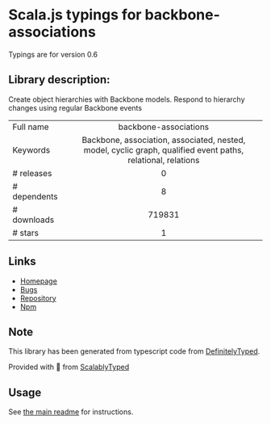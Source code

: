 
# Scala.js typings for backbone-associations

Typings are for version 0.6

## Library description:
Create object hierarchies with Backbone models. Respond to hierarchy changes using regular Backbone events

|                    |                 |
| ------------------ | :-------------: |
| Full name          | backbone-associations |
| Keywords           | Backbone, association, associated, nested, model, cyclic graph, qualified event paths, relational, relations |
| # releases         | 0 |
| # dependents       | 8 |
| # downloads        | 719831 |
| # stars            | 1 |

## Links
- [Homepage](http://dhruvaray.github.io/backbone-associations/)
- [Bugs](https://github.com/dhruvaray/backbone-associations/issues)
- [Repository](https://github.com/dhruvaray/backbone-associations)
- [Npm](https://www.npmjs.com/package/backbone-associations)
    


## Note
This library has been generated from typescript code from [DefinitelyTyped](https://definitelytyped.org).

Provided with :purple_heart: from [ScalablyTyped](https://github.com/oyvindberg/ScalablyTyped)

## Usage
See [the main readme](../../readme.md) for instructions.


